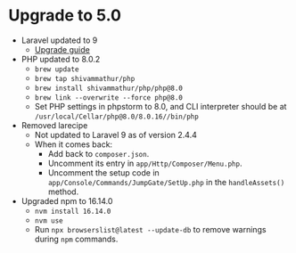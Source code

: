 # Upgrade to 5.0

- Laravel updated to 9
  - [Upgrade guide](https://laravel.com/docs/9.x/upgrade)
- PHP updated to 8.0.2
  - `brew update`
  - `brew tap shivammathur/php`
  - `brew install shivammathur/php/php@8.0`
  - `brew link --overwrite --force php@8.0`
  - Set PHP settings in phpstorm to 8.0, and CLI interpreter should be at `/usr/local/Cellar/php@8.0/8.0.16//bin/php`
- Removed larecipe
  - Not updated to Laravel 9 as of version 2.4.4
  - When it comes back:
    - Add back to `composer.json`.
    - Uncomment its entry in `app/Http/Composer/Menu.php`.
    - Uncomment the setup code in `app/Console/Commands/JumpGate/SetUp.php` in the `handleAssets()` method.
- Upgraded npm to 16.14.0
  - `nvm install 16.14.0`
  - `nvm use`
  - Run `npx browserslist@latest --update-db` to remove warnings during `npm` commands.
